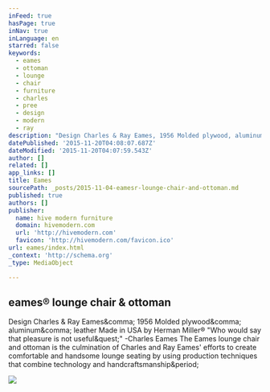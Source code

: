 ```yaml
---
inFeed: true
hasPage: true
inNav: true
inLanguage: en
starred: false
keywords:
  - eames
  - ottoman
  - lounge
  - chair
  - furniture
  - charles
  - pree
  - design
  - modern
  - ray
description: "Design Charles & Ray Eames, 1956 Molded plywood, aluminum, leather Made in USA by Herman Miller® \"Who would say that pleasure is not useful?\" -Charles Eames The Eames lounge chair and ottoman is the culmination of Charles and Ray Eames' efforts to create comfortable and handsome lounge seating by using production techniques that combine technology and handcraftsmanship."
datePublished: '2015-11-20T04:08:07.687Z'
dateModified: '2015-11-20T04:07:59.543Z'
author: []
related: []
app_links: []
title: Eames
sourcePath: _posts/2015-11-04-eamesr-lounge-chair-and-ottoman.md
published: true
authors: []
publisher:
  name: hive modern furniture
  domain: hivemodern.com
  url: 'http://hivemodern.com'
  favicon: 'http://hivemodern.com/favicon.ico'
url: eames/index.html
_context: 'http://schema.org'
_type: MediaObject

---
```

<article style=""><h1>eames® lounge chair &amp; ottoman</h1><p>Design Charles &amp; Ray Eames&amp;comma; 1956 Molded plywood&amp;comma; aluminum&amp;comma; leather Made in USA by Herman Miller® "Who would say that pleasure is not useful&amp;quest;" -Charles Eames The Eames lounge chair and ottoman is the culmination of Charles and Ray Eames' efforts to create comfortable and handsome lounge seating by using production techniques that combine technology and handcraftsmanship&amp;period;</p><img src="http://hivemodern.com/public_resources/eames-lounge-chair-ottoman-charles-and-ray-eames-herman-miller-1.jpg" /></article>